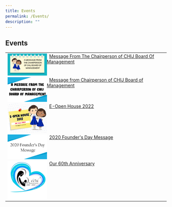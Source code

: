 ```yaml
---
title: Events
permalink: /Events/
description: ""
---
```

## Events

|                                              |
|----------------------------------------------|
| <img style="width: 25%;" src="/images/Chairpersonmessageevents.jpeg" align = "left" />&nbsp; [Message From The Chairperson of CHIJ Board Of Management](https://staging.d1qu38ykr1wc9w.amplifyapp.com/stakeholders/IJ-Board-of-Management/permalink/)                              |
| <img style="width: 25%;" src="/images/Chairpersonmessageevents2.jpeg" align = "left" />&nbsp; [Message from Chairperson of CHIJ Board of Management](https://staging.d1qu38ykr1wc9w.amplifyapp.com/stakeholders/IJ-Board-of-Management/permalink/)          |
| <img style="width: 25%;" src="/images/E-Openhousethumb.jpeg" align = "left" />&nbsp; [E-Open House 2022](/Events/E-Open-House-2022/)            |
| <img style="width: 25%;" src="/images/Foundersday.jpeg" align = "left" />&nbsp; [2020 Founder's Day Message](/files/2020%20Founders%20Day%20Message.pdf)           |
| <img style="width: 25%;" src="/images/60thAnniversary.png" align = "left" />&nbsp;    [Our 60th Anniversary](https://staging.d1qu38ykr1wc9w.amplifyapp.com/school-experience/60th-Anniversary/)    |


